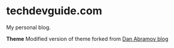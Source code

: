 # techdevguide.com

My personal blog. 

**Theme**
Modified version of theme forked from [Dan Abramov blog](https://github.com/gaearon/overreacted.io)


